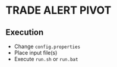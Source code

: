 # TRADE ALERT PIVOT

## Execution

- Change `config.properties`
- Place input file(s)
- Execute `run.sh` or `run.bat`